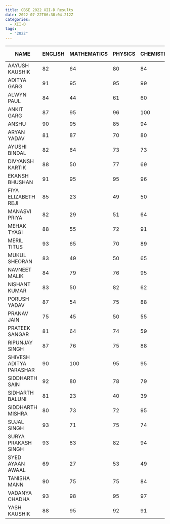 ```yaml
---
title: CBSE 2022 XII-D Results
date: 2022-07-22T06:30:04.212Z
categories:
  - XII-D
tags:
  - "2022"
---
```

|NAME                   |ENGLISH|MATHEMATICS|PHYSICS|CHEMISTRY|COMPUTER SCIENCE|TOTAL|
|-----------------------|-------|-----------|-------|---------|----------------|-----|
|AAYUSH KAUSHIK         |82     |64         |80     |84       |92              |80.4 |
|ADITYA GARG            |91     |95         |95     |99       |97              |95.4 |
|ALWYN PAUL             |84     |44         |61     |60       |86              |67.0 |
|ANKIT GARG             |87     |95         |96     |100      |97              |95.0 |
|ANSHU                  |90     |95         |85     |94       |88              |90.4 |
|ARYAN YADAV            |81     |87         |70     |80       |88              |81.2 |
|AYUSHI BINDAL          |82     |64         |73     |73       |92              |76.8 |
|DIVYANSH KARTIK        |88     |50         |77     |69       |91              |75.0 |
|EKANSH BHUSHAN         |91     |95         |95     |96       |99              |95.2 |
|FIYA ELIZABETH REJI    |85     |23         |49     |50       |63              |54.0 |
|MANASVI PRIYA          |82     |29         |51     |64       |62              |57.6 |
|MEHAK TYAGI            |88     |55         |72     |91       |89              |79.0 |
|MERIL TITUS            |93     |65         |70     |89       |89              |81.2 |
|MUKUL SHEORAN          |83     |49         |50     |65       |74              |64.2 |
|NAVNEET MALIK          |84     |79         |76     |95       |84              |83.6 |
|NISHANT KUMAR          |83     |50         |82     |62       |88              |73.0 |
|PORUSH YADAV           |87     |54         |75     |88       |90              |78.8 |
|PRANAV JAIN            |75     |45         |50     |55       |70              |59.0 |
|PRATEEK SANGAR         |81     |64         |74     |59       |69              |69.4 |
|RIPUNJAY SINGH         |87     |76         |75     |88       |94              |84.0 |
|SHIVESH ADITYA PARASHAR|90     |100        |95     |95       |97              |95.4 |
|SIDDHARTH SAIN         |92     |80         |78     |79       |93              |84.4 |
|SIDHARTH BALUNI        |81     |23         |40     |39       |57              |48.0 |
|SIDDHARTH MISHRA       |80     |73         |72     |95       |90              |82.0 |
|SUJAL SINGH            |93     |71         |75     |74       |99              |82.4 |
|SURYA PRAKASH SINGH    |93     |83         |82     |94       |91              |88.6 |
|SYED AYAAN AWAAL       |69     |27         |53     |49       |53              |50.2 |
|TANISHA MANN           |90     |75         |75     |84       |86              |82.0 |
|VADANYA CHADHA         |93     |98         |95     |97       |100             |96.6 |
|YASH KAUSHIK           |88     |95         |92     |91       |87              |90.6 |
